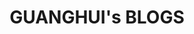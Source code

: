 ---
# https://vitepress.dev/zh/reference/default-theme-home-page
layout: home

title: GUANGHUI's BLOGS
titleTemplate: 

hero:
  name: "GUANGHUI's BLOGS"
  text: 📌. 1️⃣📝🌎
  tagline: 喜欢👩‍🎤💃🗣️🏀
  actions:
    - theme: brand
      text: 🔩GHUI🍀
      link: /ghui/guide/搭建组件库流程
    - theme: alt
      text: 📝GH's BLOGS🌿
      link: /api-examples
  image:
    src: /logo.webp

features:
- icon: 📝
  title: vitepress
  details: vitepress学习
  link: /vitepress/1.项目初始化

- icon: 🛞
  title: test
  details: 测试
  link: /test/test
---